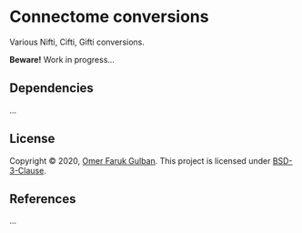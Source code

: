 # Connectome conversions
Various Nifti, Cifti, Gifti conversions.

__Beware!__ Work in progress...

## Dependencies
...

## License
Copyright © 2020, [Omer Faruk Gulban](https://github.com/ofgulban). This project is licensed under [BSD-3-Clause](https://opensource.org/licenses/BSD-3-Clause).

## References
...
